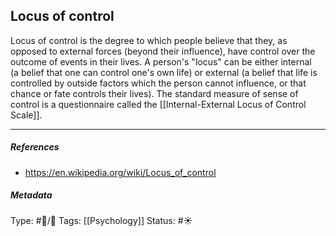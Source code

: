 ## Locus of control  # 

Locus of control is the degree to which people believe that they, as opposed to external forces (beyond their influence), have control over the outcome of events in their lives. A person's "locus" can be either internal (a belief that one can control one's own life) or external (a belief that life is controlled by outside factors which the person cannot influence, or that chance or fate controls their lives). The standard measure of sense of control is a questionnaire called the [[Internal-External Locus of Control Scale]].

___

##### References

- https://en.wikipedia.org/wiki/Locus_of_control

##### Metadata

Type: #🔵/🔵 
Tags: [[Psychology]] 
Status: #☀️ 